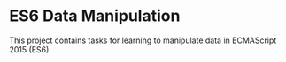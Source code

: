 # ES6 Data Manipulation

This project contains tasks for learning to manipulate data in ECMAScript 2015 (ES6).